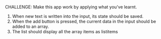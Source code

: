 
CHALLENGE: Make this app work by applying what you've learnt.
1. When new text is written into the input, its state should be saved.
2. When the add button is pressed, the current data in the input should be
added to an array.
3. The list should display all the array items as listitems
